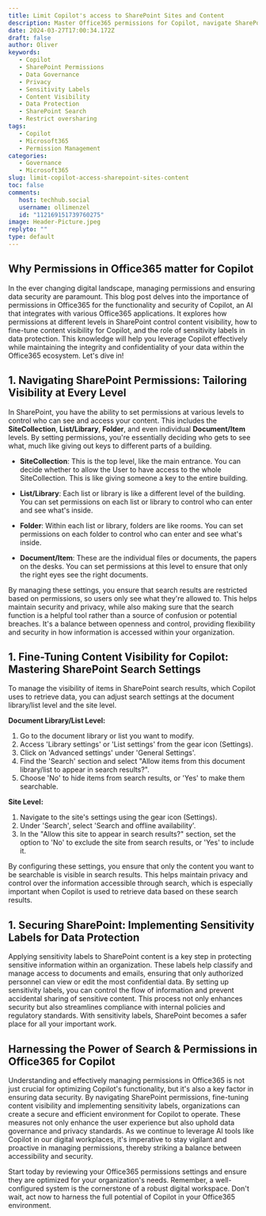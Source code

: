 ```yaml
---
title: Limit Copilot's access to SharePoint Sites and Content
description: Master Office365 permissions for Copilot, navigate SharePoint permissions, and enhance data governance with Restricted SharePoint Search.
date: 2024-03-27T17:00:34.172Z
draft: false
author: Oliver
keywords:
   - Copilot
   - SharePoint Permissions
   - Data Governance
   - Privacy
   - Sensitivity Labels
   - Content Visibility
   - Data Protection
   - SharePoint Search
   - Restrict oversharing
tags:
   - Copilot
   - Microsoft365
   - Permission Management
categories:
   - Governance
   - Microsoft365
slug: limit-copilot-access-sharepoint-sites-content
toc: false
comments:
   host: techhub.social
   username: ollimenzel
   id: "112169151739760275"
image: Header-Picture.jpeg
replyto: ""
type: default
---
```


## Why Permissions in Office365 matter for Copilot
In the ever changing digital landscape, managing permissions and ensuring data security are paramount. This blog post delves into the importance of permissions in Office365 for the functionality and security of Copilot, an AI that integrates with various Office365 applications. It explores how permissions at different levels in SharePoint control content visibility, how to fine-tune content visibility for Copilot, and the role of sensitivity labels in data protection. This knowledge will help you leverage Copilot effectively while maintaining the integrity and confidentiality of your data within the Office365 ecosystem. Let's dive in!

## 1. Navigating SharePoint Permissions: Tailoring Visibility at Every Level

In SharePoint, you have the ability to set permissions at various levels to control who can see and access your content. This includes the **SiteCollection**, **List/Library**, **Folder**, and even individual **Document/Item** levels. By setting permissions, you're essentially deciding who gets to see what, much like giving out keys to different parts of a building.

- **SiteCollection**: This is the top level, like the main entrance. You can decide whether to allow the User to have access to the whole SiteCollection. This is like giving someone a key to the entire building.

- **List/Library**: Each list or library is like a different level of the building. You can set permissions on each list or library to control who can enter and see what's inside.

- **Folder**: Within each list or library, folders are like rooms. You can set permissions on each folder to control who can enter and see what's inside.

- **Document/Item**: These are the individual files or documents, the papers on the desks. You can set permissions at this level to ensure that only the right eyes see the right documents.

By managing these settings, you ensure that search results are restricted based on permissions, so users only see what they're allowed to. This helps maintain security and privacy, while also making sure that the search function is a helpful tool rather than a source of confusion or potential breaches. It's a balance between openness and control, providing flexibility and security in how information is accessed within your organization.

## 1. Fine-Tuning Content Visibility for Copilot: Mastering SharePoint Search Settings

To manage the visibility of items in SharePoint search results, which Copilot uses to retrieve data, you can adjust search settings at the document library/list level and the site level.

**Document Library/List Level:**
1. Go to the document library or list you want to modify.
2. Access 'Library settings' or 'List settings' from the gear icon (Settings).
3. Click on 'Advanced settings' under 'General Settings'.
4. Find the 'Search' section and select "Allow items from this document library/list to appear in search results?".
5. Choose 'No' to hide items from search results, or 'Yes' to make them searchable.

**Site Level:**
1. Navigate to the site's settings using the gear icon (Settings).
2. Under 'Search', select 'Search and offline availability'.
3. In the "Allow this site to appear in search results?" section, set the option to 'No' to exclude the site from search results, or 'Yes' to include it.

By configuring these settings, you ensure that only the content you want to be searchable is visible in search results. This helps maintain privacy and control over the information accessible through search, which is especially important when Copilot is used to retrieve data based on these search results. 

## 1. Securing SharePoint: Implementing Sensitivity Labels for Data Protection

Applying sensitivity labels to SharePoint content is a key step in protecting sensitive information within an organization. These labels help classify and manage access to documents and emails, ensuring that only authorized personnel can view or edit the most confidential data. By setting up sensitivity labels, you can control the flow of information and prevent accidental sharing of sensitive content. This process not only enhances security but also streamlines compliance with internal policies and regulatory standards. With sensitivity labels, SharePoint becomes a safer place for all your important work.

## Harnessing the Power of Search & Permissions in Office365 for Copilot

Understanding and effectively managing permissions in Office365 is not just crucial for optimizing Copilot's functionality, but it's also a key factor in ensuring data security. By navigating SharePoint permissions, fine-tuning content visibility and implementing sensitivity labels, organizations can create a secure and efficient environment for Copilot to operate. These measures not only enhance the user experience but also uphold data governance and privacy standards. As we continue to leverage AI tools like Copilot in our digital workplaces, it's imperative to stay vigilant and proactive in managing permissions, thereby striking a balance between accessibility and security. 

Start today by reviewing your Office365 permissions settings and ensure they are optimized for your organization's needs. Remember, a well-configured system is the cornerstone of a robust digital workspace. Don't wait, act now to harness the full potential of Copilot in your Office365 environment.


